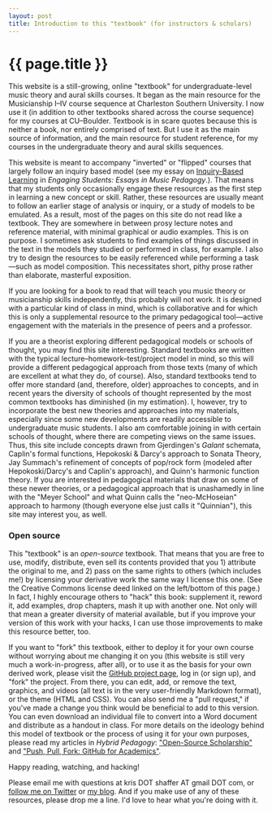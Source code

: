 ```yaml
---
layout: post
title: Introduction to this "textbook" (for instructors & scholars)
---
```


{{ page.title }}
================

This website is a still-growing, online "textbook" for undergraduate-level music theory and aural skills courses. It began as the main resource for the Musicianship I–IV course sequence at Charleston Southern University. I now use it (in addition to other textbooks shared across the course sequence) for my courses at CU–Boulder. Textbook is in scare quotes because this is neither a book, nor entirely comprised of text. But I use it as the main source of information, and the main resource for student reference, for my courses in the undergraduate theory and aural skills sequences.

This website is meant to accompany "inverted" or "flipped" courses that largely follow an inquiry based model (see my essay on [Inquiry-Based Learning](http://www.flipcamp.org/engagingstudents/shafferpt3.html) in *Engaging Students: Essays in Music Pedagogy*.). That means that my students only occasionally engage these resources as the first step in learning a new concept or skill. Rather, these resources are usually meant to follow an earlier stage of analysis or inquiry, or a study of models to be emulated. As a result, most of the pages on this site do not read like a textbook. They are somewhere in between prosy lecture notes and reference material, with minimal graphical or audio examples. This is on purpose. I sometimes ask students to find examples of things discussed in the text in the models they studied or performed in class, for example. I also try to design the resources to be easily referenced while performing a task—such as model composition. This necessitates short, pithy prose rather than elaborate, masterful exposition.

If you are looking for a book to read that will teach you music theory or musicianship skills independently, this probably will not work. It is designed with a particular kind of class in mind, which is collaborative and for which this is only a supplemental resource to the primary pedagogical tool—active engagement with the materials in the presence of peers and a professor.

If you are a theorist exploring different pedagogical models or schools of thought, you may find this site interesting. Standard textbooks are written with the typical lecture–homework–test/project model in mind, so this will provide a different pedagogical approach from those texts (many of which are excellent at what they do, of course). Also, standard textbooks tend to offer more standard (and, therefore, older) approaches to concepts, and in recent years the diversity of schools of thought represented by the most common textbooks has diminished (in my estimation). I, however, try to incorporate the best new theories and approaches into my materials, especially since some new developments are readily accessible to undergraduate music students. I also am comfortable joining in with certain schools of thought, where there are competing views on the same issues. Thus, this site include concepts drawn from Gjerdingen's *Galant* schemata, Caplin's formal functions, Hepokoski & Darcy's approach to Sonata Theory, Jay Summach's refinement of concepts of pop/rock form (modeled after Hepokoski/Darcy's and Caplin's approach), and Quinn's harmonic function theory. If you are interested in pedagogical materials that draw on some of these newer theories, or a pedagogical approach that is unashamedly in line with the "Meyer School" and what Quinn calls the "neo-McHoseian" approach to harmony (though everyone else just calls it "Quinnian"), this site may interest you, as well.

### Open source ###

This "textbook" is an *open-source* textbook. That means that you are free to use, modify, distribute, even sell its contents provided that you 1) attribute the original to me, and 2) pass on the same rights to others (which includes me!) by licensing your derivative work the same way I license this one. (See the Creative Commons license deed linked on the left/bottom of this page.) In fact, I highly encourage others to "hack" this book: supplement it, reword it, add examples, drop chapters, mash it up with another one. Not only will that mean a greater diversity of material available, but if you improve your version of this work with your hacks, I can use those improvements to make this resource better, too.

If you want to "fork" this textbook, either to deploy it for your own course without worrying about me changing it on you (this website is still very much a work-in-progress, after all), or to use it as the basis for your own derived work, please visit the [GitHub project page](https://github.com/kshaffer/musicianship), log in (or sign up), and "fork" the project. From there, you can edit, add, or remove the text, graphics, and videos (all text is in the very user-friendly Markdown format), or the theme (HTML and CSS). You can also send me a "pull request," if you've made a change you think would be beneficial to add to this version. You can even download an individual file to convert into a Word document and distribute as a handout in class. For more details on the ideology behind this model of textbook or the process of using it for your own purposes, please read my articles in *Hybrid Pedagogy*: ["Open-Source Scholarship"](http://www.hybridpedagogy.com/Journal/files/Open_Source_Scholarship.html) and ["Push, Pull, Fork: GitHub for Academics"](http://www.hybridpedagogy.com/Journal/files/GitHub_for_Academics.html).

Happy reading, watching, and hacking!

Please email me with questions at kris DOT shaffer AT gmail DOT com, or [follow me on Twitter][twitter] or [my blog][blog]. And if you make use of any of these resources, please drop me a line. I'd love to hear what you're doing with it.


[twitter]: http://www.twitter.com/krisshaffer
[blog]: http://kris.shaffermusic.com